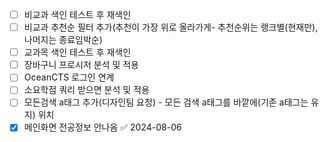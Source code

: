 

- [ ] 비교과 색인 테스트 후 재색인
- [ ] 비교과 추천순 필터 추가(추천이 가장 위로 올라가게- 추천순위는 랭크별(현재만), 나머지는 종료임박순)
- [ ] 교과목 색인 테스트 후 재색인
- [ ] 장바구니 프로시저 분석 및 적용
- [ ] OceanCTS 로그인 연계
- [ ] 소요학점 쿼리 받으면 분석 및 적용
- [ ] 모든검색 a태그 추가(디자인팀 요청) - 모든 검색 a태그를 바깥에(기존 a태그는 유지) 위치
- [x] 메인화면 전공정보 안나옴 ✅ 2024-08-06